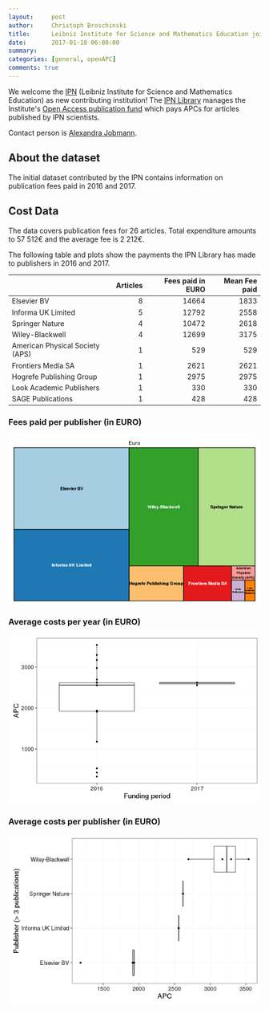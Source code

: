 ```yaml
---
layout:     post
author:     Christoph Broschinski
title:      Leibniz Institute for Science and Mathematics Education joins OpenAPC
date:       2017-01-18 06:00:00
summary:    
categories: [general, openAPC]
comments: true
---
```





We welcome the [IPN](http://www.ipn.uni-kiel.de/en) (Leibniz Institute for Science and Mathematics Education) as new contributing institution! The [IPN Library](http://www.ipn.uni-kiel.de/en/the-ipn/library) manages the Institute's [Open Access publication fund](http://www.ipn.uni-kiel.de/en/the-ipn/library/open-access) which pays APCs for articles published by IPN scientists.

Contact person is [Alexandra Jobmann](mailto:jobmann@ipn.uni-kiel.de).

## About the dataset

The initial dataset contributed by the IPN contains information on publication fees paid in 2016 and 2017. 

## Cost Data



The data covers publication fees for 26 articles. Total expenditure amounts to 57 512€ and the average fee is 2 212€.

The following table and plots show the payments the IPN Library has made to publishers in 2016 and 2017.


|                                | Articles| Fees paid in EURO| Mean Fee paid|
|:-------------------------------|--------:|-----------------:|-------------:|
|Elsevier BV                     |        8|             14664|          1833|
|Informa UK Limited              |        5|             12792|          2558|
|Springer Nature                 |        4|             10472|          2618|
|Wiley-Blackwell                 |        4|             12699|          3175|
|American Physical Society (APS) |        1|               529|           529|
|Frontiers Media SA              |        1|              2621|          2621|
|Hogrefe Publishing Group        |        1|              2975|          2975|
|Look Academic Publishers        |        1|               330|           330|
|SAGE Publications               |        1|               428|           428|

### Fees paid per publisher (in EURO)

![plot of chunk tree_ipn_2017_01_18_full](/figure/tree_ipn_2017_01_18_full-1.png)

###  Average costs per year (in EURO)

![plot of chunk box_ipn_2017_01_18_year_full](/figure/box_ipn_2017_01_18_year_full-1.png)

###  Average costs per publisher (in EURO)

![plot of chunk box_ipn_2017_01_18_publisher_full](/figure/box_ipn_2017_01_18_publisher_full-1.png)
